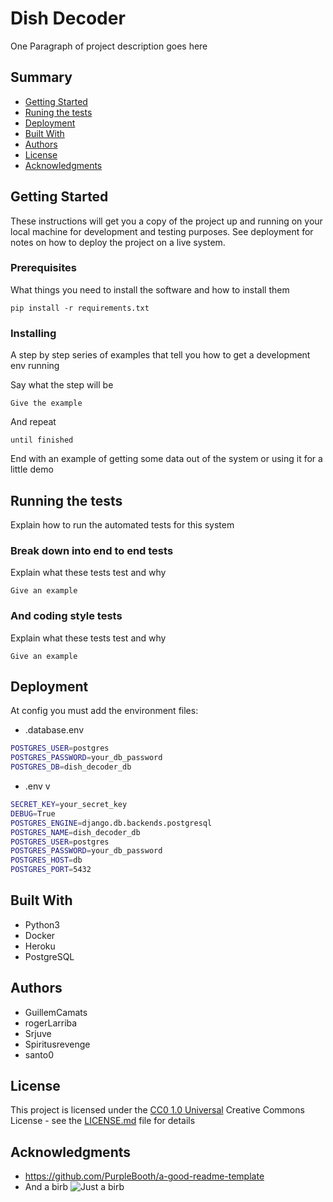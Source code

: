 # Dish Decoder

One Paragraph of project description goes here

## Summary

  - [Getting Started](#getting-started)
  - [Runing the tests](#running-the-tests)
  - [Deployment](#deployment)
  - [Built With](#built-with)
  - [Authors](#authors)
  - [License](#license)
  - [Acknowledgments](#acknowledgments)

## Getting Started

These instructions will get you a copy of the project up and running on
your local machine for development and testing purposes. See deployment
for notes on how to deploy the project on a live system.

### Prerequisites

What things you need to install the software and how to install them

```shell 
pip install -r requirements.txt
```
### Installing

A step by step series of examples that tell you how to get a development
env running

Say what the step will be

    Give the example

And repeat

    until finished

End with an example of getting some data out of the system or using it
for a little demo

## Running the tests

Explain how to run the automated tests for this system

### Break down into end to end tests

Explain what these tests test and why

    Give an example

### And coding style tests

Explain what these tests test and why

    Give an example

## Deployment
At config you must add the environment files:
- .database.env
```bash
POSTGRES_USER=postgres
POSTGRES_PASSWORD=your_db_password
POSTGRES_DB=dish_decoder_db
```

- .env
v
```bash
SECRET_KEY=your_secret_key
DEBUG=True
POSTGRES_ENGINE=django.db.backends.postgresql
POSTGRES_NAME=dish_decoder_db
POSTGRES_USER=postgres
POSTGRES_PASSWORD=your_db_password
POSTGRES_HOST=db
POSTGRES_PORT=5432
```
## Built With

  - Python3
  - Docker
  - Heroku
  - PostgreSQL

## Authors

  - GuillemCamats
  - rogerLarriba
  - Srjuve
  - Spiritusrevenge
  - santo0

## License

This project is licensed under the [CC0 1.0 Universal](LICENSE.md)
Creative Commons License - see the [LICENSE.md](LICENSE.md) file for
details

## Acknowledgments

  - https://github.com/PurpleBooth/a-good-readme-template
  - And a birb ![Just a birb](https://media.giphy.com/media/l3q2zVr6cu95nF6O4/giphy.gif)
